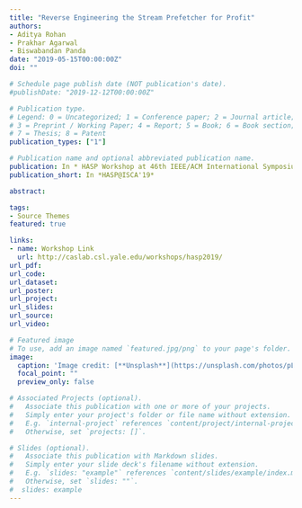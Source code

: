 ```yaml
---
title: "Reverse Engineering the Stream Prefetcher for Profit"
authors:
- Aditya Rohan
- Prakhar Agarwal
- Biswabandan Panda
date: "2019-05-15T00:00:00Z"
doi: ""

# Schedule page publish date (NOT publication's date).
#publishDate: "2019-12-12T00:00:00Z"

# Publication type.
# Legend: 0 = Uncategorized; 1 = Conference paper; 2 = Journal article;
# 3 = Preprint / Working Paper; 4 = Report; 5 = Book; 6 = Book section;
# 7 = Thesis; 8 = Patent
publication_types: ["1"]

# Publication name and optional abbreviated publication name.
publication: In * HASP Workshop at 46th IEEE/ACM International Symposium on Computer Architecture, 2019*
publication_short: In *HASP@ISCA'19*

abstract: 

tags:
- Source Themes
featured: true

links:
- name: Workshop Link
  url: http://caslab.csl.yale.edu/workshops/hasp2019/
url_pdf: 
url_code:
url_dataset:
url_poster:
url_project:
url_slides:
url_source:
url_video:

# Featured image
# To use, add an image named `featured.jpg/png` to your page's folder. 
image:
  caption: 'Image credit: [**Unsplash**](https://unsplash.com/photos/pLCdAaMFLTE)'
  focal_point: ""
  preview_only: false

# Associated Projects (optional).
#   Associate this publication with one or more of your projects.
#   Simply enter your project's folder or file name without extension.
#   E.g. `internal-project` references `content/project/internal-project/index.md`.
#   Otherwise, set `projects: []`.

# Slides (optional).
#   Associate this publication with Markdown slides.
#   Simply enter your slide deck's filename without extension.
#   E.g. `slides: "example"` references `content/slides/example/index.md`.
#   Otherwise, set `slides: ""`.
#  slides: example
---
```





